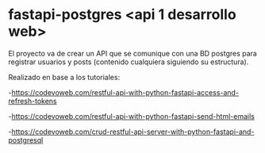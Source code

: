 # fastapi-postgres <api 1 desarrollo web>

El proyecto va de crear un API que se comunique con una BD postgres para registrar usuarios y posts (contenido cualquiera siguiendo su estructura).

Realizado en base a los tutoriales: 

  -https://codevoweb.com/restful-api-with-python-fastapi-access-and-refresh-tokens
  
  -https://codevoweb.com/restful-api-with-python-fastapi-send-html-emails
  
  -https://codevoweb.com/crud-restful-api-server-with-python-fastapi-and-postgresql

  
